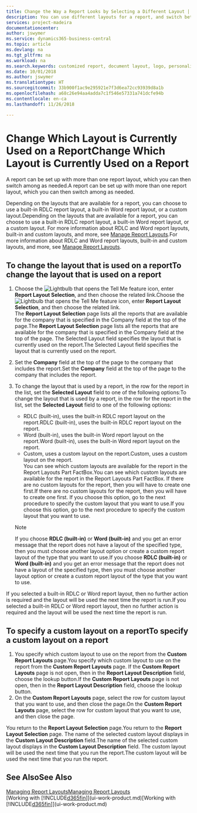 ```yaml
---
title: Change the Way a Report Looks by Selecting a Different Layout | Microsoft Docs
description: You can use different layouts for a report, and switch between layouts to change how a report looks.
services: project-madeira
documentationcenter: 
author: jswymer
ms.service: dynamics365-business-central
ms.topic: article
ms.devlang: na
ms.tgt_pltfrm: na
ms.workload: na
ms.search.keywords: customized report, document layout, logo, personalize
ms.date: 10/01/2018
ms.author: jswymer
ms.translationtype: HT
ms.sourcegitcommit: 33b900f1ac9e295921e7f3d6ea72cc93939d8a1b
ms.openlocfilehash: a68c26e94aa4adda7c1f546e57331a741dcfe94b
ms.contentlocale: en-ca
ms.lasthandoff: 11/26/2018

---
```

# <a name="change-which-layout-is-currently-used-on-a-report"></a><span data-ttu-id="22011-103">Change Which Layout is Currently Used on a Report</span><span class="sxs-lookup"><span data-stu-id="22011-103">Change Which Layout is Currently Used on a Report</span></span>
<span data-ttu-id="22011-104">A report can be set up with more than one report layout, which you can then switch among as needed.</span><span class="sxs-lookup"><span data-stu-id="22011-104">A report can be set up with more than one report layout, which you can then switch among as needed.</span></span>

<span data-ttu-id="22011-105">Depending on the layouts that are available for a report, you can choose to use a built-in RDLC report layout, a built-in Word report layout, or a custom layout.</span><span class="sxs-lookup"><span data-stu-id="22011-105">Depending on the layouts that are available for a report, you can choose to use a built-in RDLC report layout, a built-in Word report layout, or a custom layout.</span></span> <span data-ttu-id="22011-106">For more information about RDLC and Word report layouts, built-in and custom layouts, and more, see [Manage Report Layouts](ui-manage-report-layouts.md).</span><span class="sxs-lookup"><span data-stu-id="22011-106">For more information about RDLC and Word report layouts, built-in and custom layouts, and more, see [Manage Report Layouts](ui-manage-report-layouts.md).</span></span>

## <a name="to-change-the-layout-that-is-used-on-a-report"></a><span data-ttu-id="22011-107">To change the layout that is used on a report</span><span class="sxs-lookup"><span data-stu-id="22011-107">To change the layout that is used on a report</span></span>
1. <span data-ttu-id="22011-108">Choose the ![Lightbulb that opens the Tell Me feature](media/ui-search/search_small.png "Tell me what you want to do") icon, enter **Report Layout Selection**, and then choose the related link.</span><span class="sxs-lookup"><span data-stu-id="22011-108">Choose the ![Lightbulb that opens the Tell Me feature](media/ui-search/search_small.png "Tell me what you want to do") icon, enter **Report Layout Selection**, and then choose the related link.</span></span>  
   <span data-ttu-id="22011-109">The **Report Layout Selection** page lists all the reports that are available for the company that is specified in the Company field at the top of the page.</span><span class="sxs-lookup"><span data-stu-id="22011-109">The **Report Layout Selection** page lists all the reports that are available for the company that is specified in the Company field at the top of the page.</span></span> <span data-ttu-id="22011-110">The Selected Layout field specifies the layout that is currently used on the report.</span><span class="sxs-lookup"><span data-stu-id="22011-110">The Selected Layout field specifies the layout that is currently used on the report.</span></span>
2. <span data-ttu-id="22011-111">Set the **Company** field at the top of the page to the company that includes the report.</span><span class="sxs-lookup"><span data-stu-id="22011-111">Set the **Company** field at the top of the page to the company that includes the report.</span></span>
3. <span data-ttu-id="22011-112">To change the layout that is used by a report, in the row for the report in the list, set the **Selected Layout** field to one of the following options:</span><span class="sxs-lookup"><span data-stu-id="22011-112">To change the layout that is used by a report, in the row for the report in the list, set the **Selected Layout** field to one of the following options:</span></span>
   * <span data-ttu-id="22011-113">RDLC (built-in), uses the built-in RDLC report layout on the report.</span><span class="sxs-lookup"><span data-stu-id="22011-113">RDLC (built-in), uses the built-in RDLC report layout on the report.</span></span>
   * <span data-ttu-id="22011-114">Word (built-in), uses the built-in Word report layout on the report.</span><span class="sxs-lookup"><span data-stu-id="22011-114">Word (built-in), uses the built-in Word report layout on the report.</span></span>
   * <span data-ttu-id="22011-115">Custom, uses a custom layout on the report.</span><span class="sxs-lookup"><span data-stu-id="22011-115">Custom, uses a custom layout on the report.</span></span>  
     <span data-ttu-id="22011-116">You can see which custom layouts are available for the report in the Report Layouts Part FactBox.</span><span class="sxs-lookup"><span data-stu-id="22011-116">You can see which custom layouts are available for the report in the Report Layouts Part FactBox.</span></span> <span data-ttu-id="22011-117">If there are no custom layouts for the report, then you will have to create one first.</span><span class="sxs-lookup"><span data-stu-id="22011-117">If there are no custom layouts for the report, then you will have to create one first.</span></span> <span data-ttu-id="22011-118">If you choose this option, go to the next procedure to specify the custom layout that you want to use.</span><span class="sxs-lookup"><span data-stu-id="22011-118">If you choose this option, go to the next procedure to specify the custom layout that you want to use.</span></span>

    > [!NOTE]  
    >   <span data-ttu-id="22011-119">If you choose **RDLC (built-in)** or **Word (built-in)** and you get an error message that the report does not have a layout of the specified type, then you must choose another layout option or create a custom report layout of the type that you want to use.</span><span class="sxs-lookup"><span data-stu-id="22011-119">If you choose **RDLC (built-in)** or **Word (built-in)** and you get an error message that the report does not have a layout of the specified type, then you must choose another layout option or create a custom report layout of the type that you want to use.</span></span>

<span data-ttu-id="22011-120">If you selected a built-in RDLC or Word report layout, then no further action is required and the layout will be used the next time the report is run.</span><span class="sxs-lookup"><span data-stu-id="22011-120">If you selected a built-in RDLC or Word report layout, then no further action is required and the layout will be used the next time the report is run.</span></span>

## <a name="to-specify-a-custom-layout-on-a-report"></a><span data-ttu-id="22011-121">To specify a custom layout on a report</span><span class="sxs-lookup"><span data-stu-id="22011-121">To specify a custom layout on a report</span></span>
1. <span data-ttu-id="22011-122">You specify which custom layout to use on the report from the **Custom Report Layouts** page.</span><span class="sxs-lookup"><span data-stu-id="22011-122">You specify which custom layout to use on the report from the **Custom Report Layouts** page.</span></span> <span data-ttu-id="22011-123">If the **Custom Report Layouts** page is not open, then in the **Report Layout Description** field, choose the lookup button.</span><span class="sxs-lookup"><span data-stu-id="22011-123">If the **Custom Report Layouts** page is not open, then in the **Report Layout Description** field, choose the lookup button.</span></span>
2. <span data-ttu-id="22011-124">On the **Custom Report Layouts** page, select the row for custom layout that you want to use, and then close the page.</span><span class="sxs-lookup"><span data-stu-id="22011-124">On the **Custom Report Layouts** page, select the row for custom layout that you want to use, and then close the page.</span></span>

<span data-ttu-id="22011-125">You return to the **Report Layout Selection** page.</span><span class="sxs-lookup"><span data-stu-id="22011-125">You return to the **Report Layout Selection** page.</span></span> <span data-ttu-id="22011-126">The name of the selected custom layout displays in the **Custom Layout Description** field.</span><span class="sxs-lookup"><span data-stu-id="22011-126">The name of the selected custom layout displays in the **Custom Layout Description** field.</span></span> <span data-ttu-id="22011-127">The custom layout will be used the next time that you run the report.</span><span class="sxs-lookup"><span data-stu-id="22011-127">The custom layout will be used the next time that you run the report.</span></span>

## <a name="see-also"></a><span data-ttu-id="22011-128">See Also</span><span class="sxs-lookup"><span data-stu-id="22011-128">See Also</span></span>
[<span data-ttu-id="22011-129">Managing Report Layouts</span><span class="sxs-lookup"><span data-stu-id="22011-129">Managing Report Layouts</span></span>](ui-manage-report-layouts.md)  
<span data-ttu-id="22011-130">[Working with [!INCLUDE[d365fin](includes/d365fin_md.md)]](ui-work-product.md)</span><span class="sxs-lookup"><span data-stu-id="22011-130">[Working with [!INCLUDE[d365fin](includes/d365fin_md.md)]](ui-work-product.md)</span></span>

